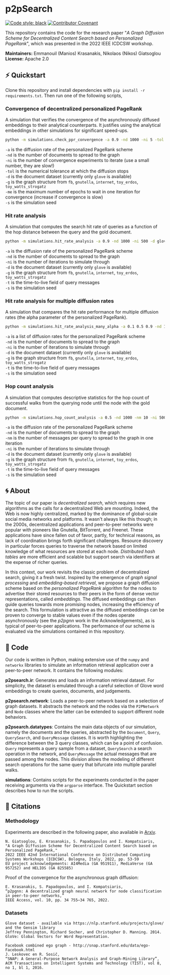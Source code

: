 # p2pSearch

[![Code style: black](https://img.shields.io/badge/code%20style-black-000000.svg)](https://github.com/psf/black)
[![Contributor Covenant](https://img.shields.io/badge/Contributor%20Covenant-2.1-4baaaa.svg)](code_of_conduct.md) 


This repository contains the code for the research paper "_A Graph Diffusion Scheme for Decentralized Content Search based on Personalized PageRank_", which was presented in the 2022 IEEE ICDCSW workshop.

**Maintainers:** Emmanouil (Manios) Krasanakis, Nikolaos (Nikos) Giatsoglou<br>
**License:** Apache 2.0

## :zap: Quickstart

Clone this repository and install dependencies with `pip install -r requirements.txt`.
Then run one of the following scripts, 

### Convergence of decentralized personalized PageRank

A simulation that verifies the convergence of the asynchronously diffused embeddings 
to their analytical counterparts. It justifies using the analytical embeddings in other
simulations for significant speed-ups.

```bash
python -m simulations.check_ppr_convergence -a 0.9 -nd 1000 -ni 5 -tol 0.0000001 -d glove -g fb
```

`-a` is the diffusion rate of the personalized PageRank scheme<br>
`-nd` is the number of documents to spread to the graph<br>
`-ni` is the number of convergence experiments to iterate (use a small number, they are slow!)<br>
`-tol` is the numerical tolerance at which the diffusion stops<br>
`-d` is the document dataset (currently only `glove` is available)<br>
`-g` is the graph structure from `fb`, `gnutella`, `internet`, `toy_erdos`, `toy_watts_strogatz`<br>
`-me` is the maximum number of epochs to wait in one iteration for convergence (increase if convergence is slow)<br>
`-s` is the simulation seed

### Hit rate analysis

A simulation that computes the search hit rate of queries as a function of the hop distance between the query and the gold document.

```bash
python -m simulations.hit_rate_analysis -a 0.9 -nd 1000 -ni 500 -d glove -g fb -t 50
```

`-a` is the diffusion rate of the personalized PageRank scheme<br>
`-nd` is the number of documents to spread to the graph<br>
`-ni` is the number of iterations to simulate through<br>
`-d` is the document dataset (currently only `glove` is available)<br>
`-g` is the graph structure from `fb`, `gnutella`, `internet`, `toy_erdos`, `toy_watts_strogatz`<br>
`-t` is the time-to-live field of query messages<br>
`-s` is the simulation seed


### Hit rate analysis for multiple diffusion rates

A simulation that compares the hit rate performance for multiple diffusion rates (the alpha parameter of the personalized PageRank).

```bash
python -m simulations.hit_rate_analysis_many_alpha -a 0.1 0.5 0.9 -nd 1000 -ni 500 -d glove -g fb -t 50
```

`-a` is a list of diffusion rates for the personalized PageRank scheme<br>
`-nd` is the number of documents to spread to the graph<br>
`-ni` is the number of iterations to simulate through<br>
`-d` is the document dataset (currently only `glove` is available)<br>
`-g` is the graph structure from `fb`, `gnutella`, `internet`, `toy_erdos`, `toy_watts_strogatz`<br>
`-t` is the time-to-live field of query messages<br>
`-s` is the simulation seed

### Hop count analysis

A simulation that computes descriptive statistics for the hop count of successful walks from the querying node until the node with the gold document.

```bash
python -m simulations.hop_count_analysis -a 0.5 -nd 1000 -nm 10 -ni 500 -d glove -g fb -t 50
```

`-a`  is the diffusion rate of the personalized PageRank scheme<br>
`-nd` is the number of documents to spread to the graph<br>
`-nm` is the number of messages per query to spread to the graph in one iteration<br>
`-ni` is the number of iterations to simulate through<br>
`-d` is the document dataset (currently only `glove` is available)<br>
`-g` is the graph structure from `fb`, `gnutella`, `internet`, `toy_erdos`, `toy_watts_strogatz`<br>
`-t` is the time-to-live field of query messages<br>
`-s` is the simulation seed

## :cyclone: About
The topic of our paper is _decentralized search_, which requires new algorithms as the calls for a decentralized Web are mounting. Indeed, the Web is now highly centralized, marked by the dominance of global-scale social media networks and platforms. It wasn't always like this though; in the 2000s, decentralized applications and peer-to-peer networks were popular with pioneers like Gnutella, BitTorrent, and Freenet. These applications have since fallen out of favor, partly, for technical reasons, as lack of coordination brings forth significant challenges. Resource discovery in particular forces queries to traverse the network based on limited knowledge of what resources are stored at each node. _Distributed hash tables_ are more efficient and scalable but support search via identifiers at the expense of richer queries.

In this context, our work revisits the classic problem of decentralized search, giving it a fresh twist. Inspired by the emergence of _graph signal processing_ and _embedding-based retrieval_, we propose a graph diffusion scheme based on the _personalized PageRank_ algorithm for the nodes to advertise their stored resources to their peers in the form of dense vector representations, called _embeddings_. The diffused embeddings can then guide queries towards more promising nodes, increasing the efficiency of the search. This formulation is attractive as the diffused embeddings can be proven to converge to stable values even if the nodes operate asynchronously (see the _p2pgnn_ work in the Acknowledgements), as is typical of peer-to-peer applications. The performance of our scheme is evaluated via the simulations contained in this repository.

## :snake: Code
Our code is written in Python, making extensive use of the ```numpy``` and ```networkx``` libraries to simulate an information retrieval application over a peer-to-peer network. It contains the following modules:

**p2psearch.ir**: Generates and loads an information retrieval dataset. For simplicity, the dataset is emulated through a careful selection of Glove word embeddings to create queries, documents, and judgements.

**p2psearch.network**: Loads a peer-to-peer network based on a selection of graph datasets. It abstracts the network and the nodes via the ```P2PNetwork``` and ```Node``` classes where the latter can be extended to support different node behaviors.

**p2psearch.datatypes**: Contains the main data objects of our simulation, namely the documents and the queries, abstracted by the ```Document```, ```Query```, ```QuerySearch```, and ```QueryMessage``` classes. It is worth highlighting the difference between the 3 query classes, which can be a point of confusion. ```Query``` represents a query sample from a dataset, ```QuerySearch``` a search operation in the network, and ```QueryMessage``` the actual messages that are passed among the nodes. This division allows the modeling of different search operations for the same query that bifurcate into multiple parallel walks.

**simulations**: Contains scripts for the experiments conducted in the paper receiving arguments via the ```argparse``` interface. The Quickstart section describes how to run the scripts.

## :scroll: Citations

### Methodology

Experiments are described in the following paper, also available in [Arxiv](https://arxiv.org/abs/2204.12902).

```
N. Giatsoglou, E. Krasanakis, S. Papadopoulos and I. Kompatsiaris,
"A Graph Diffusion Scheme for Decentralized Content Search based on Personalized PageRank,"
2022 IEEE 42nd International Conference on Distributed Computing Systems Workshops (ICDCSW), Bologna, Italy, 2022, pp. 53-59
EU project acknowledgements: AI4Media (GA 951911), MediaVerse (GA 957252) and HELIOS (GA 825585)
```

Proof of the convergence for the asynchronous graph diffusion:

```
E. Krasanakis, S. Papadopoulos, and I. Kompatsiaris, 
“p2pgnn: A decentralized graph neural network for node classification in peer-to-peer networks,”
IEEE Access, vol. 10, pp. 34 755–34 765, 2022.
```

### Datasets


```
Glove dataset - available via https://nlp.stanford.edu/projects/glove/ and the Gensim library
Jeffrey Pennington, Richard Socher, and Christopher D. Manning. 2014. GloVe: Global Vectors for Word Representation. 
```

```
Facebook combined ego graph - http://snap.stanford.edu/data/ego-Facebook.html
J. Leskovec en R. Sosič,
“SNAP: A General-Purpose Network Analysis and Graph-Mining Library”,
ACM Transactions on Intelligent Systems and Technology (TIST), vol 8, no 1, bl 1, 2016.
```